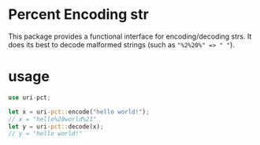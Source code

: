 # Percent Encoding str

This package provides a functional interface for encoding/decoding strs. It does its best to decode malformed strings (such as `"%2%20%" => " "`).

# usage

```rust
use uri-pct;

let x = uri-pct::encode("hello world!");
// x = "hello%20world%21"
let y = uri-pct::decode(x);
// y = "hello world!"
```
